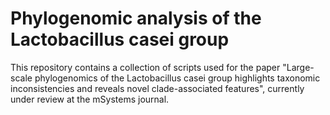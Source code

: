 # Phylogenomic analysis of the Lactobacillus casei group

This repository contains a collection of scripts used for the paper "Large-scale phylogenomics of the Lactobacillus casei group highlights taxonomic inconsistencies and reveals novel clade-associated features", currently under review at the mSystems journal. 
